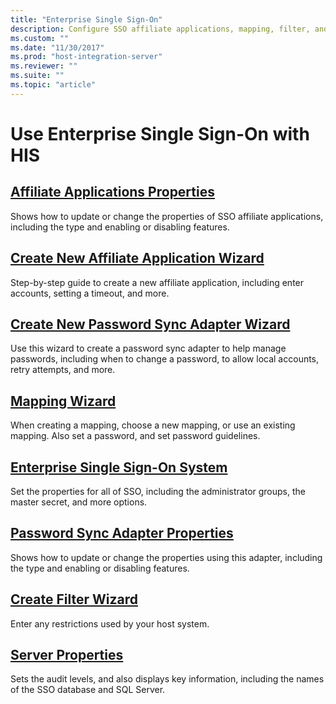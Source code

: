 ```yaml
---
title: "Enterprise Single Sign-On"
description: Configure SSO affiliate applications, mapping, filter, and use the password sync adapter - Host Integration Server (HIS)
ms.custom: ""
ms.date: "11/30/2017"
ms.prod: "host-integration-server"
ms.reviewer: ""
ms.suite: ""
ms.topic: "article"
---
```

# Use Enterprise Single Sign-On with HIS
  
## [Affiliate Applications Properties](../core/affiliate-applications-properties2.md)  
Shows how to update or change the properties of SSO affiliate applications, including the type and enabling or disabling features. 

## [Create New Affiliate Application Wizard](../core/create-new-affiliate-application-wizard2.md)  
Step-by-step guide to create a new affiliate application, including enter accounts, setting a timeout, and more.
  
## [Create New Password Sync Adapter Wizard](../core/create-new-password-sync-adapter-wizard1.md)  
Use this wizard to create a password sync adapter to help manage passwords, including when to change a password, to allow local accounts, retry attempts, and more.

## [Mapping Wizard](../core/mapping-wizard1.md)  
When creating a mapping, choose a new mapping, or use an existing mapping. Also set a password, and set password guidelines. 
  
## [Enterprise Single Sign-On System](../core/enterprise-single-sign-on-system2.md)  
Set the properties for all of SSO, including the administrator groups, the master secret, and more options. 
  
## [Password Sync Adapter Properties](../core/password-sync-adapter-properties2.md)  
Shows how to update or change the properties using this adapter, including the type and enabling or disabling features.

## [Create Filter Wizard](../core/create-filter-wizard2.md)  
Enter any restrictions used by your host system.
  
## [Server Properties](../core/server-properties1.md)  
Sets the audit levels, and also displays key information, including the names of the SSO database and SQL Server. 
